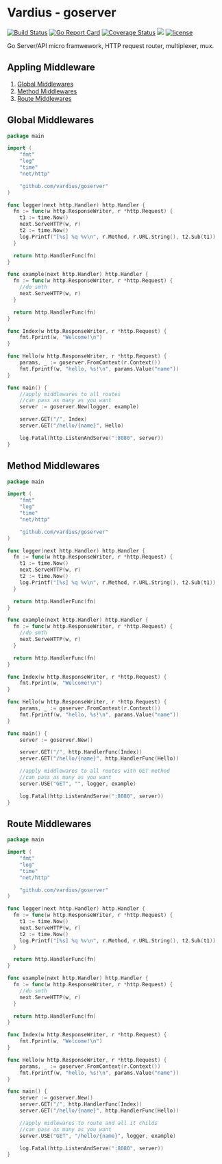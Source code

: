 Vardius - goserver
================
[![Build Status](https://travis-ci.org/vardius/goserver.svg?branch=master)](https://travis-ci.org/vardius/goserver)
[![Go Report Card](https://goreportcard.com/badge/github.com/vardius/goserver)](https://goreportcard.com/report/github.com/vardius/goserver)
[![Coverage Status](https://coveralls.io/repos/github/vardius/goserver/badge.svg?branch=master)](https://coveralls.io/github/vardius/goserver?branch=master)
[![](https://godoc.org/github.com/vardius/goserver?status.svg)](http://godoc.org/github.com/vardius/goserver)
[![license](https://img.shields.io/github/license/mashape/apistatus.svg)](https://github.com/vardius/goserver/blob/master/LICENSE.md)

Go Server/API micro framwework, HTTP request router, multiplexer, mux.

Appling Middleware
----------------
1. [Global Middlewares](#global-middlewares)
2. [Method Middlewares](#method-middlewares)
3. [Route Middlewares](#route-middlewares)

## Global Middlewares
```go
package main

import (
	"fmt"
	"log"
	"time"
	"net/http"

    "github.com/vardius/goserver"
)

func logger(next http.Handler) http.Handler {
  fn := func(w http.ResponseWriter, r *http.Request) {
    t1 := time.Now()
    next.ServeHTTP(w, r)
    t2 := time.Now()
    log.Printf("[%s] %q %v\n", r.Method, r.URL.String(), t2.Sub(t1))
  }

  return http.HandlerFunc(fn)
}

func example(next http.Handler) http.Handler {
  fn := func(w http.ResponseWriter, r *http.Request) {
	//do smth
    next.ServeHTTP(w, r)
  }

  return http.HandlerFunc(fn)
}

func Index(w http.ResponseWriter, r *http.Request) {
    fmt.Fprint(w, "Welcome!\n")
}

func Hello(w http.ResponseWriter, r *http.Request) {
	params, _ := goserver.FromContext(r.Context())
    fmt.Fprintf(w, "hello, %s!\n", params.Value("name"))
}

func main() {
	//apply middlewares to all routes
	//can pass as many as you want
    server := goserver.New(logger, example)

    server.GET("/", Index)
    server.GET("/hello/{name}", Hello)

    log.Fatal(http.ListenAndServe(":8080", server))
}
```
## Method Middlewares
```go
package main

import (
	"fmt"
	"log"
	"time"
	"net/http"

    "github.com/vardius/goserver"
)

func logger(next http.Handler) http.Handler {
  fn := func(w http.ResponseWriter, r *http.Request) {
    t1 := time.Now()
    next.ServeHTTP(w, r)
    t2 := time.Now()
    log.Printf("[%s] %q %v\n", r.Method, r.URL.String(), t2.Sub(t1))
  }

  return http.HandlerFunc(fn)
}

func example(next http.Handler) http.Handler {
  fn := func(w http.ResponseWriter, r *http.Request) {
	//do smth
    next.ServeHTTP(w, r)
  }

  return http.HandlerFunc(fn)
}

func Index(w http.ResponseWriter, r *http.Request) {
    fmt.Fprint(w, "Welcome!\n")
}

func Hello(w http.ResponseWriter, r *http.Request) {
	params, _ := goserver.FromContext(r.Context())
    fmt.Fprintf(w, "hello, %s!\n", params.Value("name"))
}

func main() {
    server := goserver.New()

    server.GET("/", http.HandlerFunc(Index))
    server.GET("/hello/{name}", http.HandlerFunc(Hello))

	//apply middlewares to all routes with GET method
	//can pass as many as you want
    server.USE("GET", "", logger, example)

    log.Fatal(http.ListenAndServe(":8080", server))
}
```
## Route Middlewares
```go
package main

import (
	"fmt"
	"log"
	"time"
	"net/http"

    "github.com/vardius/goserver"
)

func logger(next http.Handler) http.Handler {
  fn := func(w http.ResponseWriter, r *http.Request) {
    t1 := time.Now()
    next.ServeHTTP(w, r)
    t2 := time.Now()
    log.Printf("[%s] %q %v\n", r.Method, r.URL.String(), t2.Sub(t1))
  }

  return http.HandlerFunc(fn)
}

func example(next http.Handler) http.Handler {
  fn := func(w http.ResponseWriter, r *http.Request) {
	//do smth
    next.ServeHTTP(w, r)
  }

  return http.HandlerFunc(fn)
}

func Index(w http.ResponseWriter, r *http.Request) {
    fmt.Fprint(w, "Welcome!\n")
}

func Hello(w http.ResponseWriter, r *http.Request) {
	params, _ := goserver.FromContext(r.Context())
    fmt.Fprintf(w, "hello, %s!\n", params.Value("name"))
}

func main() {
    server := goserver.New()
    server.GET("/", http.HandlerFunc(Index))
    server.GET("/hello/{name}", http.HandlerFunc(Hello))

	//apply midlewares to route and all it childs
	//can pass as many as you want
    server.USE("GET", "/hello/{name}", logger, example)

    log.Fatal(http.ListenAndServe(":8080", server))
}
```
